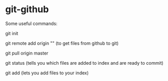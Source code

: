 # git-github
Some useful commands:

git init

git remote add origin "" (to get files from github to git)

git pull origin master

git status (tells you which files are added to index and are ready to commit)

git add (lets you add files to your index)


